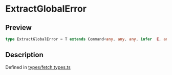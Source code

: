 
      
# ExtractGlobalError

<div class="api-docs__section" data-reactroot="">

## Preview

</div><div class="api-docs__preview type single" data-reactroot="">

```ts
type ExtractGlobalError = T extends Command<any, any, any, infer  E, any, any, any, any, any, any> ? E : never;
```

</div><div class="api-docs__section" data-reactroot="">

## Description

</div><div class="api-docs__description" data-reactroot=""><span class="api-docs__do-not-parse">



</span></div><div class="api-docs__definition" data-reactroot="">

Defined in [types/fetch.types.ts](https://github.com/BetterTyped/hyper-fetch/blob/089b54eb/packages/core/src/types/fetch.types.ts#L19)

</div>